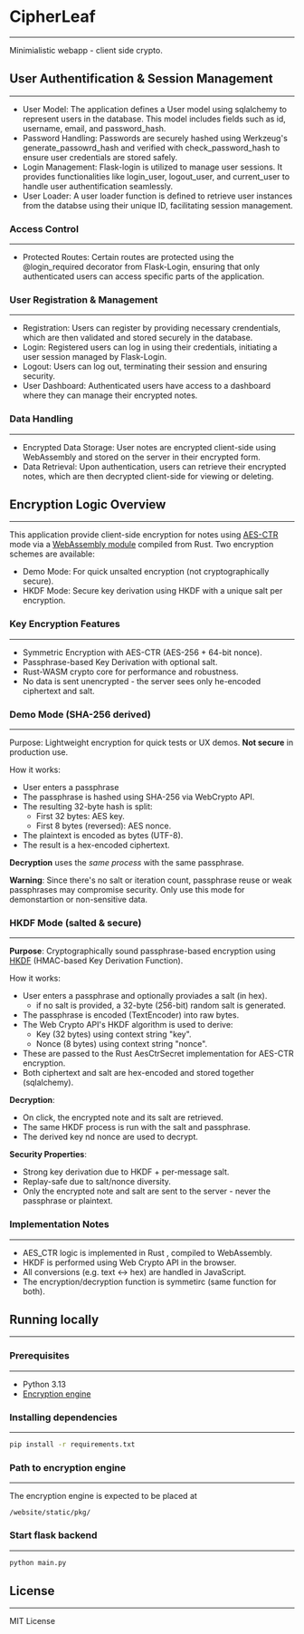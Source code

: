 # CipherLeaf
---
Minimialistic webapp - client side crypto. 

## User Authentification & Session Management
---
- User Model: The application defines a User model using sqlalchemy to represent users in the database. This model includes fields such as id, username, email, and password_hash.
- Password Handling: Passwords are securely hashed using Werkzeug's generate_passowrd_hash and verified with check_password_hash to ensure user credentials are stored safely.
- Login Management: Flask-login is utilized to manage user sessions. It provides functionalities like login_user, logout_user, and current_user to handle user authentification seamlessly.
- User Loader: A user loader function is defined to retrieve user instances from the databse using their unique ID, facilitating session management.

### Access Control
---
- Protected Routes: Certain routes are protected using the @login_required decorator from Flask-Login, ensuring that only authenticated users can access specific parts of the application.

### User Registration & Management
---
- Registration: Users can register by providing necessary crendentials, which are then validated and stored securely in the database.
- Login: Registered users can log in using their credentials, initiating a user session managed by Flask-Login.
- Logout: Users can log out, terminating their session and ensuring security.
- User Dashboard: Authenticated users have access to a dashboard where they can manage their encrypted notes. 

### Data Handling
--- 
- Encrypted Data Storage: User notes are encrypted client-side using WebAssembly and stored on the server in their encrypted form.
- Data Retrieval: Upon authentication, users can retrieve their encrypted notes, which are then decrypted client-side for viewing or deleting.

## Encryption Logic Overview
---
This application provide client-side encryption for notes using [AES-CTR](https://en.wikipedia.org/wiki/Block_cipher_mode_of_operation#Counter_(CTR)) mode via a [WebAssembly module](https:github.com/janiejestemja/aes_ctr_rsts) compiled from Rust. Two encryption schemes are available:
- Demo Mode: For quick unsalted encryption (not cryptographically secure).
- HKDF Mode: Secure key derivation using HKDF with a unique salt per encryption.

### Key Encryption Features
---
- Symmetric Encryption with AES-CTR (AES-256 + 64-bit nonce).
- Passphrase-based Key Derivation with optional salt.
- Rust-WASM crypto core for performance and robustness.
- No data is sent unencrypted - the server sees only he-encoded ciphertext and salt.

### Demo Mode (SHA-256 derived)
---
Purpose: Lightweight encryption for quick tests or UX demos. **Not secure** in production use.

How it works:
- User enters a passphrase
- The passphrase is hashed using SHA-256 via WebCrypto API.
- The resulting 32-byte hash is split:
  - First 32 bytes: AES key.
  - First 8 bytes (reversed): AES nonce.
- The plaintext is encoded as bytes (UTF-8).
- The result is a hex-encoded ciphertext.

**Decryption** uses the *same process* with the same passphrase.

**Warning**: Since there's no salt or iteration count, passphrase reuse or weak passphrases may compromise security. Only use this mode for demonstartion or non-sensitive data.

### HKDF Mode (salted & secure)
---
**Purpose**: Cryptographically sound passphrase-based encryption using [HKDF](https://datatracker.ietf.org/doc/html/rfc5869) (HMAC-based Key Derivation Function).

How it works:
- User enters a passphrase and optionally proviades a salt (in hex).
  - if no salt is provided, a 32-byte (256-bit) random salt is generated.
- The passphrase is encoded (TextEncoder) into raw bytes.
- The Web Crypto API's HKDF algorithm is used to derive:
  - Key (32 bytes) using context string "key".
  - Nonce (8 bytes) using context string "nonce".
- These are passed to the Rust AesCtrSecret implementation for AES-CTR encryption.
- Both ciphertext and salt are hex-encoded and stored together (sqlalchemy).

**Decryption**:
- On click, the encrypted note and its salt are retrieved.
- The same HKDF process is run with the salt and passphrase.
- The derived key nd nonce are used to decrypt.

**Security Properties**:
- Strong key derivation due to HKDF + per-message salt.
- Replay-safe due to salt/nonce diversity.
- Only the encrypted note and salt are sent to the server - never the passphrase or plaintext.

### Implementation Notes
---
- AES_CTR logic is implemented in Rust , compiled to WebAssembly.
- HKDF is performed using Web Crypto API in the browser.
- All conversions (e.g. text <-> hex) are handled in JavaScript.
- The encryption/decryption function is symmetirc (same function for both).

## Running locally
---
### Prerequisites
---
- Python 3.13
- [Encryption engine](https:github.com/janiejestemja/aes_ctr_rsts)

### Installing dependencies
---
```bash
pip install -r requirements.txt
```

### Path to encryption engine
---
The encryption engine is expected to be placed at
```plaintext
/website/static/pkg/
```

### Start flask backend
---
```bash
python main.py
```

## License
---
MIT License
